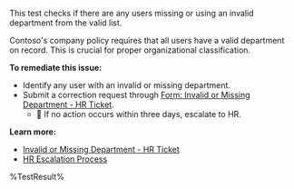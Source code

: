This test checks if there are any users missing or using an invalid department from the valid list.

Contoso's company policy requires that all users have a valid department on record. This is crucial for proper organizational classification.

**To remediate this issue:**

- Identify any user with an invalid or missing department.
- Submit a correction request through [Form: Invalid or Missing Department - HR Ticket](https://contoso.service-now.com/invaliddepartment).
  - 🔺 If no action occurs within three days, escalate to HR.

**Learn more:**

- [Invalid or Missing Department - HR Ticket](https://contoso.service-now.com/invaliddepartment)
- [HR Escalation Process](https://contoso.service-now.com/hrescalation)

<!--- Results --->

%TestResult%
